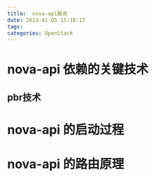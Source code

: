 ```yaml
---
title:  nova-api服务
date: 2023-01-05 15:18:17
tags:
categories: OpenStack
---
```

# nova-api 依赖的关键技术
## pbr技术

# nova-api 的启动过程

# nova-api 的路由原理